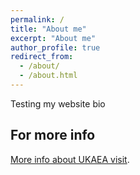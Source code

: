 ```yaml
---
permalink: /
title: "About me"
excerpt: "About me"
author_profile: true
redirect_from: 
  - /about/
  - /about.html
---
```


Testing my website bio

For more info
------
[More info about UKAEA visit](https://www.gov.uk/government/organisations/uk-atomic-energy-authority/about).
